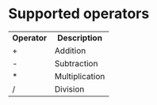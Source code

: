 

# Supported operators

<table>
  <tr align="center">
    <td><b>Operator</b></td>
    <td><b>Description</b></td>
  </tr>
  
   

  <tr align="left">
    <td>+</td>
    <td>Addition</td>
  </tr>
  <tr align="left">
    <td>-</td>
    <td>Subtraction</td>
  </tr>
  <tr align="left">
    <td>*</td>
    <td>Multiplication</td>
  </tr>
  <tr align="left">
    <td>/</td>
    <td>Division</td>
  </tr>
  
</table>

